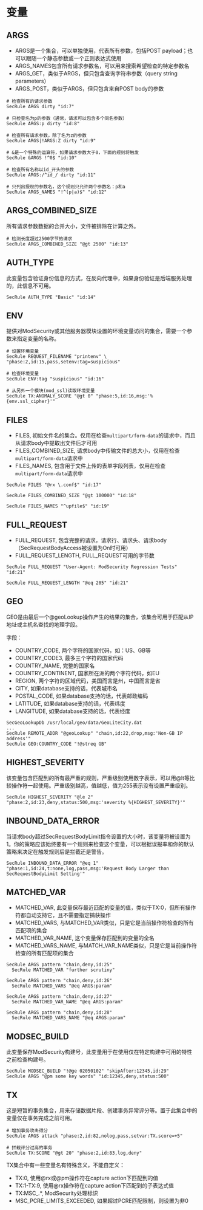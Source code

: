 # 变量

## ARGS

+ ARGS是一个集合，可以单独使用，代表所有参数，包括POST payload；也可以跟随一个静态参数或一个正则表达式使用
+ ARGS_NAMES包含所有请求参数名，可以用来搜索希望检查的特定参数名
+ ARGS_GET，类似于ARGS，但只包含查询字符串参数（query string parameters）
+ ARGS_POST，类似于ARGS，但只包含来自POST body的参数

```
# 检查所有的请求参数
SecRule ARGS dirty "id:7"

# 只检查名为p的参数（通常，请求可以包含多个同名参数）
SecRule ARGS:p dirty "id:8"

# 检查所有请求参数，除了名为z的参数
SecRule ARGS|!ARGS:Z dirty "id:9"

# &是一个特殊的运算符，如果请求参数大于0，下面的规则将触发
SecRule &ARGS !^0$ "id:10"

# 检查所有名称以id_开头的参数
SecRule ARGS:/^id_/ dirty "id:11"

# 只列出授权的参数名，这个规则只允许两个参数名：p和a
SecRule ARGS_NAMES "!^(p|a)$" "id:12"
```

## ARGS_COMBINED_SIZE

所有请求参数数据的合并大小，文件被排除在计算之外。

```
# 检测长度超过2500字节的请求
SecRule ARGS_COMBINED_SIZE "@gt 2500" "id:13"
```

## AUTH_TYPE

此变量包含验证身份信息的方式，在反向代理中，如果身份验证是后端服务处理的，此信息不可用。

```
SecRule AUTH_TYPE "Basic" "id:14"
```

## ENV

提供对ModSecurity或其他服务器模块设置的环境变量访问的集合，需要一个参数来指定变量的名称。

```
# 设置环境变量
SecRule REQUEST_FILENAME "printenv" \
"phase:2,id:15,pass,setenv:tag=suspicious"

# 检查环境变量
SecRule ENV:tag "suspicious" "id:16"

# 从另外一个模块(mod_ssl)读取环境变量
SecRule TX:ANOMALY_SCORE "@gt 0" "phase:5,id:16,msg:'%{env.ssl_cipher}'"
```

## FILES

+ FILES, 初始文件名的集合。仅用在检查`multipart/form-data`的请求中，而且从请求body中提取出文件后才可用
+ FILES_COMBINED_SIZE, 请求body中传输文件的总大小，仅用在检查`multipart/form-data`请求中
+ FILES_NAMES, 包含用于文件上传的表单字段列表，仅用在检查`multipart/form-data`请求中

```
SecRule FILES "@rx \.conf$" "id:17"

SecRule FILES_COMBINED_SIZE "@gt 100000" "id:18"

SecRule FILES_NAMES "^upfile$" "id:19"
```

## FULL_REQUEST

+ FULL_REQUEST, 包含完整的请求，请求行、请求头、请求body（SecRequestBodyAccess被设置为On时可用）
+ FULL_REQUEST_LENGTH, FULL_REQUEST可用的字节数

```
SecRule FULL_REQUEST "User-Agent: ModSecurity Regression Tests" "id:21"

SecRule FULL_REQUEST_LENGTH "@eq 205" "id:21"
```

## GEO

GEO是由最后一个@geoLookup操作产生的结果的集合，该集合可用于匹配从IP地址或主机名查找的地理字段。

字段：
+ COUNTRY_CODE, 两个字符的国家代码，如：US、GB等
+ COUNTRY_CODE3, 最多三个字符的国家代码
+ COUNTRY_NAME, 完整的国家名
+ COUNTRY_CONTINENT, 国家所在洲的两个字符代码，如EU
+ REGION, 两个字符的区域代码，美国而言是州，中国而言是省
+ CITY, 如果database支持的话，代表城市名
+ POSTAL_CODE, 如果database支持的话，代表邮政编码
+ LATITUDE, 如果database支持的话，代表纬度
+ LANGITUDE, 如果database支持的话，代表经度

```
SecGeoLookupDb /usr/local/geo/data/GeoLiteCity.dat
...
SecRule REMOTE_ADDR "@geoLookup" "chain,id:22,drop,msg:'Non-GB IP address'"
SecRule GEO:COUNTRY_CODE "!@streq GB"
```

## HIGHEST_SEVERITY

该变量包含匹配到的所有最严重的规则，严重级别使用数字表示，可以用@lt等比较操作符一起使用。严重级别越高，值越低，值为255表示没有设置严重级别。

```
SecRule HIGHEST_SEVERITY "@le 2" "phase:2,id:23,deny,status:500,msg:'severity %{HIGHEST_SEVERITY}'"
```

## INBOUND_DATA_ERROR

当请求body超过SecRequestBodyLimit指令设置的大小时，该变量将被设置为1。你的策略应该始终要有一个规则来检查这个变量，可以根据误报率和你的默认策略来决定在触发规则后是拦截还是警告。

```
SecRule INBOUND_DATA_ERROR "@eq 1" "phase:1,id:24,t:none,log,pass,msg:'Request Body Larger than SecRequestBodyLimit Setting'"
```

## MATCHED_VAR

+ MATCHED_VAR, 此变量保存最近匹配的变量的值，类似于TX:0，但所有操作符都自动支持它，且不需要指定捕获操作
+ MATCHED_VARS, 与MATCHED_VAR类似，只是它是当前操作符检查的所有匹配项的集合
+ MATCHED_VAR_NAME, 这个变量保存匹配到的变量的全名
+ MATCHED_VARS_NAME, 与MATCH_VAR_NAME类似，只是它是当前操作符检查的所有匹配项的集合

```
SecRule ARGS pattern "chain,deny,id:25"
  SecRule MATCHED_VAR "further scrutiny"

SecRule ARGS pattern "chain,deny,id:26"
  SecRule MATCHED_VARS "@eq ARGS:param"

SecRule ARGS pattern "chain,deny,id:27"
  SecRule MATCHED_VAR_NAME "@eq ARGS:param"

SecRule ARGS pattern "chain,deny,id:28"
  SecRule MATCHED_VARS_NAME "@eq ARGS:param"
```

## MODSEC_BUILD

此变量保存ModSecurity构建号，此变量用于在使用仅在特定构建中可用的特性之前检查构建号。

```
SecRule MODSEC_BUILD "!@ge 02050102" "skipAfter:12345,id:29"
SecRule ARGS "@pm some key words" "id:12345,deny,status:500"
```

## TX

这是短暂的事务集合，用来存储数据片段、创建事务异常评分等。置于此集合中的变量仅在事务完成之前可用。

```
# 增加事务攻击得分
SecRule ARGS attack "phase:2,id:82,nolog,pass,setvar:TX.score=+5"

# 拦截评分过高的事务
SecRule TX:SCORE "@gt 20" "phase:2,id:83,log,deny"
```

TX集合中有一些变量名有特殊含义，不能自定义：
  + TX:0, 使用@rx或@pm操作符在capture action下匹配到的值
  + TX:1-TX:9, 使用@rx操作符在capture action下匹配到的子表达式值
  + TX:MSC_.*, ModSecurity处理标识
  + MSC_PCRE_LIMITS_EXCEEDED, 如果超过PCRE匹配限制，则设置为非0
